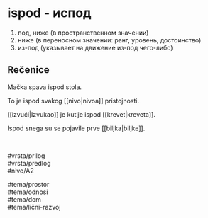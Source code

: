 # ispod - испод

1. под, ниже (в пространственном значении)  
2. ниже (в переносном значении: ранг, уровень, достоинство)  
3. из-под (указывает на движение из-под чего-либо)

## Rečenice

Mačka spava ispod stola.

To je ispod svakog [[nivo|nivoa]] pristojnosti.

[[izvući|Izvukao]] je kutije ispod [[krevet|kreveta]].

Ispod snega su se pojavile prve [[biljka|biljke]].

<br>

#vrsta/prilog  
#vrsta/predlog  
#nivo/A2  

#tema/prostor  
#tema/odnosi  
#tema/dom  
#tema/lični-razvoj
